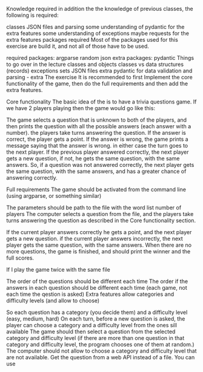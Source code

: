 Knowledge required
in addition the the knowledge of previous classes, the following is required:

classes
JSON files and parsing
some understanding of pydantic for the extra features
some understanding of exceptions
maybe requests for the extra features
packages required
Most of the packages used for this exercise are build it, and not all of those have to be used.

required packages:
argparse
random
json
extra packages:
pydantic
Things to go over in the lecture
classes and objects
classes vs data structures (records)
exceptions
sets
JSON files
extra
pydantic for data validation and parsing - extra
The exercise
It is recommended to first Implement the core functionality of the game, then do the full requirements and then add the extra features.

Core functionality
The basic idea of the is to have a trivia questions game. If we have 2 players playing then the game would go like this:

The game selects a question that is unknown to both of the players, and then prints the question with all the possible answers (each answer with a number).
the players take turns answering the question.
If the answer is correct, the player gets a point.
If the answer is wrong, the game prints a message saying that the answer is wrong.
in either case the turn goes to the next player. If the previous player answered correctly, the next player gets a new question, if not, he gets the same question, with the same answers.
So, if a question was not answered correctly, the next player gets the same question, with the same answers, and has a greater chance of answering correctly.

Full requirements
The game should be activated from the command line (using argparse, or something similar)

The parameters should be path to the file with the word list
number of players
The computer selects a question from the file, and the players take turns answering the question as described in the Core functionality section.

If the current player answers correctly he gets a point, and the next player gets a new question.
if the current player answers incorrectly, the next player gets the same question, with the same answers.
When there are no more questions, the game is finished, and should print the winner and the full scores.

If I play the game twice with the same file

The order of the questions should be different each time
The order if the answers in each question should be different each time
(each game, not each time the qestion is asked)
Extra features
allow categories and difficulty levels (and allow to choose)

So each question has a category (you decide them) and a difficulty level (easy, medium, hard)
On each turn, before a new question is asked, the player can choose a category and a difficulty level from the ones sill available
The game should then select a question from the selected category and difficulty level (if there are more than one question in that category and difficulty level, the program chooses one of them at random.)
The computer should not allow to choose a category and difficulty level that are not available.
Get the question from a web API instead of a file. You can use